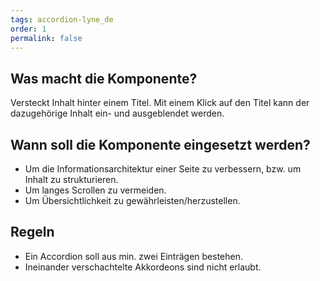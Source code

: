 ```yaml
---
tags: accordion-lyne_de
order: 1
permalink: false
---
```


## Was macht die Komponente?
Versteckt Inhalt hinter einem Titel. Mit einem Klick auf den Titel kann der dazugehörige Inhalt ein- und ausgeblendet werden.

## Wann soll die Komponente eingesetzt werden? 
* Um die Informationsarchitektur einer Seite zu verbessern, bzw. um Inhalt zu strukturieren.
* Um langes Scrollen zu vermeiden.
* Um Übersichtlichkeit zu gewährleisten/herzustellen.

## Regeln
* Ein Accordion soll aus min. zwei Einträgen bestehen.
* Ineinander verschachtelte Akkordeons sind nicht erlaubt.